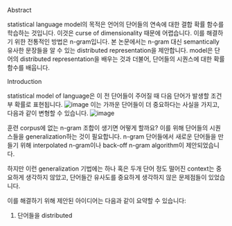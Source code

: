 Abstract

statistical language model의 목적은 언어의 단어들의 연속에 대한 결합 확률 함수를 학습하는 것입니다. 이것은 curse of dimensionality 때문에 어렵습니다. 이를 해결하기 위한 전통적인 방법은 n-gram입니다. 본 논문에서는 n-gram 대신 semantically 유사한 문장들을 알 수 있는 distributed representation을 제안합니다. model은 단어의 distributed representation을 배우는 것과 더불어, 단어들의 시퀀스에 대한 확률 함수를 배웁니다.

Introduction

statistical model of language은 이 전 단어들이 주어질 때 다음 단어가 발생할 조건부 확률로 표현됩니다.
![image](https://user-images.githubusercontent.com/11609881/113379600-e4fb4180-93b4-11eb-8349-3127a7e5be21.png)
이는 가까운 단어들이 더 중요하다는 사실을 가지고, 다음과 같이 변형할 수 있습니다.
![image](https://user-images.githubusercontent.com/11609881/113379680-1a079400-93b5-11eb-8a9f-ad748e46e339.png)

훈련 corpus에 없는 n-gram 조합이 생기면 어떻게 할까요? 이를 위해 단어들의 시퀀스들을 generalization하는 것이 필요합니다. n-gram 단어들에서 새로운 단어들을 만들기 위해 interpolated n-gram이나 back-off n-gram algorithm이 제안되었습니다.

하지만 이런 generalization 기법에는 하나 혹은 두개 단어 정도 떨어진 context는 중요하게 생각하지 않았고, 단어들간 유사도를 중요하게 생각하지 않은 문제점들이 있었습니다.

이를 해결하기 위해 제안된 아이디어는 다음과 같이 요약할 수 있습니다:
1. 단어들을 distributed
<!--stackedit_data:
eyJoaXN0b3J5IjpbLTE3OTk3OTA4ODQsLTEwMDQ3OTg5NiwtMT
E1MjAzNDM1OV19
-->